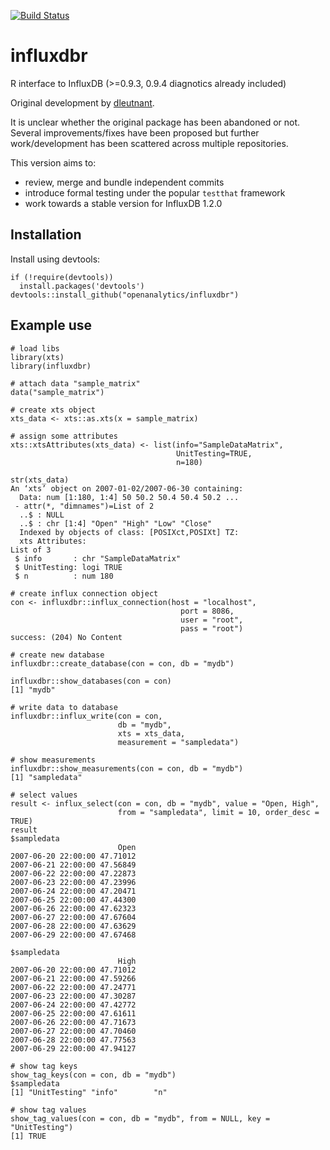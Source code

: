 [![Build Status](https://travis-ci.org/dleutnant/influxdbr.svg?branch=master)](https://travis-ci.org/dleutnant/influxdbr)
# influxdbr
R interface to InfluxDB (>=0.9.3, 0.9.4 diagnotics already included)

Original development by [dleutnant](https://github.com/dleutnant/influxdbr).

It is unclear whether the original package has been abandoned or not. Several improvements/fixes have been proposed but further work/development has been scattered across multiple repositories. 

This version aims to:
* review, merge and bundle independent commits
* introduce formal testing under the popular `testthat` framework
* work towards a stable version for InfluxDB 1.2.0

## Installation

Install using devtools:
```
if (!require(devtools))
  install.packages('devtools')
devtools::install_github("openanalytics/influxdbr")
```

## Example use

```
# load libs
library(xts)
library(influxdbr)
```

```
# attach data "sample_matrix"
data("sample_matrix")

# create xts object
xts_data <- xts::as.xts(x = sample_matrix)

# assign some attributes
xts::xtsAttributes(xts_data) <- list(info="SampleDataMatrix",
                                     UnitTesting=TRUE, 
                                     n=180)
                                     
str(xts_data)
An ‘xts’ object on 2007-01-02/2007-06-30 containing:
  Data: num [1:180, 1:4] 50 50.2 50.4 50.4 50.2 ...
 - attr(*, "dimnames")=List of 2
  ..$ : NULL
  ..$ : chr [1:4] "Open" "High" "Low" "Close"
  Indexed by objects of class: [POSIXct,POSIXt] TZ: 
  xts Attributes:  
List of 3
 $ info       : chr "SampleDataMatrix"
 $ UnitTesting: logi TRUE
 $ n          : num 180
```

```
# create influx connection object
con <- influxdbr::influx_connection(host = "localhost",
                                      port = 8086,
                                      user = "root",
                                      pass = "root")
success: (204) No Content

# create new database
influxdbr::create_database(con = con, db = "mydb")

influxdbr::show_databases(con = con)
[1] "mydb" 

# write data to database
influxdbr::influx_write(con = con, 
                        db = "mydb",
                        xts = xts_data, 
                        measurement = "sampledata")

# show measurements
influxdbr::show_measurements(con = con, db = "mydb")
[1] "sampledata"

# select values
result <- influx_select(con = con, db = "mydb", value = "Open, High", 
                        from = "sampledata", limit = 10, order_desc = TRUE)
result
$sampledata
                        Open
2007-06-20 22:00:00 47.71012
2007-06-21 22:00:00 47.56849
2007-06-22 22:00:00 47.22873
2007-06-23 22:00:00 47.23996
2007-06-24 22:00:00 47.20471
2007-06-25 22:00:00 47.44300
2007-06-26 22:00:00 47.62323
2007-06-27 22:00:00 47.67604
2007-06-28 22:00:00 47.63629
2007-06-29 22:00:00 47.67468

$sampledata
                        High
2007-06-20 22:00:00 47.71012
2007-06-21 22:00:00 47.59266
2007-06-22 22:00:00 47.24771
2007-06-23 22:00:00 47.30287
2007-06-24 22:00:00 47.42772
2007-06-25 22:00:00 47.61611
2007-06-26 22:00:00 47.71673
2007-06-27 22:00:00 47.70460
2007-06-28 22:00:00 47.77563
2007-06-29 22:00:00 47.94127

# show tag keys
show_tag_keys(con = con, db = "mydb")
$sampledata
[1] "UnitTesting" "info"        "n" 

# show tag values
show_tag_values(con = con, db = "mydb", from = NULL, key = "UnitTesting")
[1] TRUE
